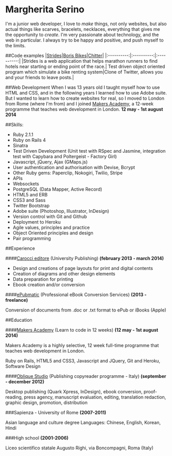 Margherita Serino
==========

I'm a junior web developer, I love to *make* things, not only websites, but also actual things like scarves, bracelets, necklaces, everything that gives me the opportunity to *create*.
I'm very passionate about technology, and the web in particular.
I always try to be happy and positive, and push myself to the limits.

##Code examples
|[Strides](https://github.com/mserino/Strides)|[Boris Bikes](https://github.com/mserino/Boris-Bikes)|[Chitter](https://github.com/mserino/Chitter)|
|:----------:|:----------:|:----------:|
|Strides is a web application that helps marathon runners to find hotels near starting or ending point of the race.| Test driven object oriented program which simulate a bike renting system|Clone of Twitter, allows you and your friends to leave posts.|

##Web Development
When I was 13 years old I taught myself how to use HTML and CSS, and in the following years I learned how to use Adobe suite. But I wanted to learn how to create websites for real, so I moved to London from Rome (where I'm from) and I joined [Makers Academy](http://www.makersacademy.com), a 12-week programme that teaches web development in London. **12 may - 1st august 2014**

##Skills:
- Ruby 2.1.1
- Ruby on Rails 4
- Sinatra
- Test Driven Development (Unit test with RSpec and Jasmine, integration test with Capybara and Poltergeist - Factory Girl)
- Javascript, jQuery, Ajax (GMaps.js)
- User authentication and authorisation with Devise, Bcrypt
- Other Ruby gems: Paperclip, Nokogiri, Twilio, Stripe
- APIs
- Websockets
- PostgreSQL (Data Mapper, Active Record)
- HTML5 and ERB
- CSS3 and Sass
- Twitter Bootstrap
- Adobe suite (Photoshop, Illustrator, InDesign)
- Version control with Git and Github
- Deployment to Heroku
- Agile values, principles and practice
- Object Oriented principles and design
- Pair programming

##Experience

####[Carocci editore](http://www.carocci.it/) (University Publishing)
**(february 2013 - march 2014)**

- Design and creations of page layouts for print and digital contents
- Creation of diagrams and other design elements
- Data preparation for printing
- Ebook creation and/or conversion

####[ePubmatic](http://www.epubmatic.com/it/default.htm) (Professional eBook Conversion Services)
**(2013 - freelance)**

Conversion of documents from .doc or .txt format to ePub or iBooks (Apple)

##Education

####[Makers Academy](http://www.makersacademy.com) (Learn to code in 12 weeks)
**(12 may - 1st august 2014)**

Makers Academy is a highly selective, 12 week full-time programme that teaches web development in London.

Ruby on Rails, HTML5 and CSS3, Javascript and JQuery, Git and Heroku, Software Design

####[Oblique Studio](http://www.oblique.it/) (Publishing copyreader programme - Italy)
**(september - december 2012)**

Desktop publishing (Quark Xpress, InDesign), ebook conversion, proof-reading, press agency, manuscript evaluation, editing, translation redaction, graphic design, promotion, distribution

###Sapienza - University of Rome
**(2007-2011)**

Asian language and culture degree
Languages: Chinese, English, Korean, Hindi

###High school
**(2001-2006)**

Liceo scientifico statale Augusto Righi, via Boncompagni, Roma (Italy)
